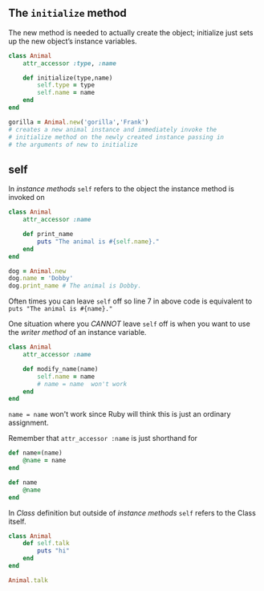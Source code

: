 ## The `initialize` method
The new method is needed to actually create the object; initialize just sets up the new object’s instance variables.

```ruby 
class Animal
	attr_accessor :type, :name

	def initialize(type,name)
		self.type = type
		self.name = name
	end
end

gorilla = Animal.new('gorilla','Frank')
# creates a new animal instance and immediately invoke the 
# initialize method on the newly created instance passing in
# the arguments of new to initialize
```

## self
In *instance methods* `self` refers to the object the instance method is invoked on 

```ruby
class Animal
	attr_accessor :name

	def print_name
		puts "The animal is #{self.name}."
	end
end

dog = Animal.new
dog.name = 'Dobby'
dog.print_name # The animal is Dobby.
```

Often times you can leave `self` off so line 7 in above code is equivalent to `puts "The animal is #{name}."`

One situation where you *CANNOT* leave `self` off is when you want to use the *writer method* of an instance variable.

```ruby
class Animal
	attr_accessor :name

	def modify_name(name)
		self.name = name 
		# name = name  won't work
	end
end
```

`name = name` won't work since Ruby will think this is just an ordinary assignment. 

Remember that `attr_accessor :name` is just shorthand for 
```ruby
def name=(name) 
	@name = name
end

def name
	@name
end
```

In *Class* definition but outside of *instance methods* `self` refers to the Class itself.

```ruby
class Animal
	def self.talk
		puts "hi"
	end
end

Animal.talk
```


